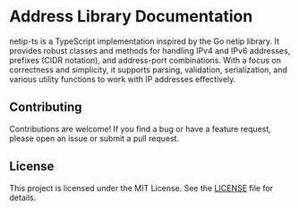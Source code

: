 # Address Library Documentation

netip-ts is a TypeScript implementation inspired by the Go netip library. It provides robust classes and methods for handling IPv4 and IPv6 addresses, prefixes (CIDR notation), and address-port combinations. With a focus on correctness and simplicity, it supports parsing, validation, serialization, and various utility functions to work with IP addresses effectively.

## Contributing

Contributions are welcome! If you find a bug or have a feature request, please open an issue or submit a pull request.

## License

This project is licensed under the MIT License. See the [LICENSE](LICENSE) file for details.

